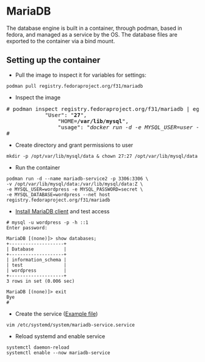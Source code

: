 # MariaDB

The database engine is built in a container, through podman, based in fedora, and managed as a service by the OS.
The database files are exported to the container via a bind mount.

## Setting up the container

- Pull the image to inspect it for variables for settings:

```
podman pull registry.fedoraproject.org/f31/mariadb
```

- Inspect the image

<pre>
# podman inspect registry.fedoraproject.org/f31/mariadb | egrep -wi "User|home"
            "User": "<b>27</b>",
                "HOME=<b>/var/lib/mysql</b>",
                "usage": "<i>docker run -d -e MYSQL_USER=user -e MYSQL_PASSWORD=pass -e MYSQL_DATABASE=db -p 3306:3306 f31/mariadb</i>",
#
</pre>

- Create directory and grant permissions to user

```
mkdir -p /opt/var/lib/mysql/data & chown 27:27 /opt/var/lib/mysql/data
```

- Run the container

```
podman run -d --name mariadb-service2 -p 3306:3306 \
-v /opt/var/lib/mysql/data:/var/lib/mysql/data:Z \
-e MYSQL_USER=wordpress -e MYSQL_PASSWORD=secret \
-e MYSQL_DATABASE=wordpress --net host registry.fedoraproject.org/f31/mariadb
```

- [Install MariaDB client](https://mariadb.com/kb/en/yum/) and test access

```
# mysql -u wordpress -p -h ::1 
Enter password: 

MariaDB [(none)]> show databases;
+--------------------+
| Database           |
+--------------------+
| information_schema |
| test               |
| wordpress          |
+--------------------+
3 rows in set (0.006 sec)

MariaDB [(none)]> exit
Bye
#
```

- Create the service ([Example file](https://github.com/rootzilopochtli/coatlicue/blob/master/mariadb_files/mariadb-service.service))

```
vim /etc/systemd/system/mariadb-service.service
```

- Reload systemd and enable service

```
systemctl daemon-reload
systemctl enable --now mariadb-service
```
